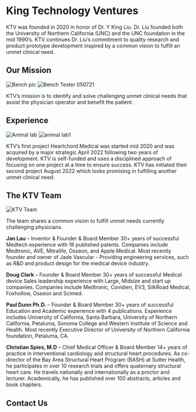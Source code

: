 # King Technology Ventures
KTV was founded in 2020 in honor of Dr. Y King Liu. Dr. Liu founded both the University of Northern California (UNC) and the UNC foundation in the mid 1990’s. KTV continues Dr. Liu’s commitment to quality research and product prototype development inspired by a common vision to fulfill an unmet clinical need.

## Our Mission 
![Bench pic](https://user-images.githubusercontent.com/28543/194637200-3ddbd35c-b801-413d-874c-bba82ecaab5e.jpg)
![Bench Tester 050721](https://user-images.githubusercontent.com/28543/194637579-63da3dab-7274-4ba0-ad9d-8d6aac75d992.jpg)

KTV’s mission is to identify and solve challenging unmet clinical needs that assist the physician operator and benefit the patient.

## Experience 
![Animal lab](https://user-images.githubusercontent.com/28543/194637388-9f4378c1-df9a-4847-b220-430695702baf.jpg)
![animal lab1](https://user-images.githubusercontent.com/28543/194637402-d00b8ae4-a8dd-46c3-ac9f-cb3fdee9e7c2.jpg)

KTV’s first project Heartchord Medical was started mid 2020 and was acquired by a major strategic April 2022 following two years of development. KTV is self-funded and uses a disciplined approach of focusing on one project at a time to ensure success. KTV has initiated their second project 
August 2022 which looks promising in fulfilling another unmet clinical need.

## The KTV Team 
![KTV Team](https://user-images.githubusercontent.com/28543/194637254-14857de8-a119-498e-acc3-8e9726c6a386.jpg)

The team shares a common vision to fulfill unmet needs currently challenging physicians.

**Jan Lau** – Inventor &amp; Founder &amp; Board Member
30+ years of successful Medtech experience with 18 published patents. Companies include Medtronic, AVE, Mitralife, Osseon, and Apple.Medical. Most recently founder and owner of Jade Vascular - Providing engineering services, such as R&amp;D and product design for the medical device industry.

**Doug Clark** – Founder &amp; Board Member
30+ years of successful Medical device Sales leadership experience with Large, Midsize and start up companies. Companies include Medtronic, Covidien, EV3, SilkRoad Medical, Foxhollow, Osseon and Scimed.

**Paul Dunn Ph.D.** – Founder &amp; Board Member
30+ years of successful Education and Academic experience with 4 publications. Experience includes University of California, Santa Barbara, University of Northern California, Petaluma, Sonoma College and Western Institute of Science and Health. Most recently Executive Director of University of Northern California foundation, Petaluma, CA.

**Christian Spies, M.D** – Chief Medical Officer &amp; Board Member
14+ years of practice in interventional cardiology and structural heart procedures. As co-director of the Bay Area Structural Heart Program (BASH) at Sutter Health, he participates in over 10 research trials and offers quaternary structural heart care. He travels nationally and internationally as a proctor and lecturer. Academically, he has published over 100 abstracts, articles and book chapters.

## Contact Us 

